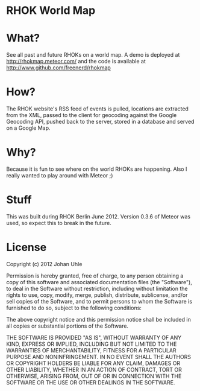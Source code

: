 RHOK World Map
========

# What?

See all past and future RHOKs on a world map. A demo is deployed at http://rhokmap.meteor.com/ and the code is available at http://www.github.com/freenerd/rhokmap

# How?

The RHOK website's RSS feed of events is pulled, locations are extracted from the XML, passed to the client for geocoding against the Google Geocoding API, pushed back to the server, stored in a database and served on a Google Map.

# Why?

Because it is fun to see where on the world RHOKs are happening. Also I really wanted to play around with Meteor ;)

# Stuff

This was built during RHOK Berlin June 2012. Version 0.3.6 of Meteor was used, so expect this to break in the future.

# License

Copyright (c) 2012 Johan Uhle

Permission is hereby granted, free of charge, to any person obtaining a copy of this software and associated documentation files (the "Software"), to deal in the Software without restriction, including without limitation the rights to use, copy, modify, merge, publish, distribute, sublicense, and/or sell copies of the Software, and to permit persons to whom the Software is furnished to do so, subject to the following conditions:

The above copyright notice and this permission notice shall be included in all copies or substantial portions of the Software.

THE SOFTWARE IS PROVIDED "AS IS", WITHOUT WARRANTY OF ANY KIND, EXPRESS OR IMPLIED, INCLUDING BUT NOT LIMITED TO THE WARRANTIES OF MERCHANTABILITY, FITNESS FOR A PARTICULAR PURPOSE AND NONINFRINGEMENT. IN NO EVENT SHALL THE AUTHORS OR COPYRIGHT HOLDERS BE LIABLE FOR ANY CLAIM, DAMAGES OR OTHER LIABILITY, WHETHER IN AN ACTION OF CONTRACT, TORT OR OTHERWISE, ARISING FROM, OUT OF OR IN CONNECTION WITH THE SOFTWARE OR THE USE OR OTHER DEALINGS IN THE SOFTWARE.
